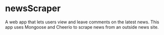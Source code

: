 # newsScraper
A web app that lets users view and leave comments on the latest news. This app uses Mongoose and Cheerio to scrape news from an outside news site.
